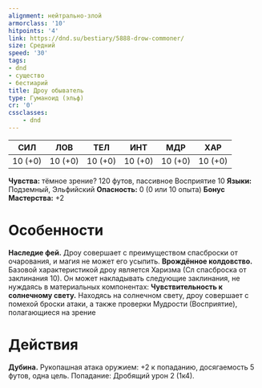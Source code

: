 ```yaml
---
alignment: нейтрально-злой
armorclass: '10'
hitpoints: '4'
link: https://dnd.su/bestiary/5888-drow-commoner/
size: Средний
speed: '30'
tags:
- dnd
- существо
- бестиарий
title: Дроу обыватель
type: Гуманоид (эльф)
cr: '0'
cssclasses:
    - dnd
---
```



| СИЛ | ЛОВ | ТЕЛ | ИНТ | МДР | ХАР |
|---|---|---|---|---|---|
| 10 (+0) | 10 (+0) | 10 (+0) | 10 (+0) | 10 (+0) | 10 (+0) |
**Чувства:** тёмное зрение? 120 футов, пассивное Восприятие 10
**Языки:** Подземный, Эльфийский
**Опасность:** 0 (0 или 10 опыта)
**Бонус Мастерства:** +2


# Особенности
**Наследие фей.** Дроу совершает с преимуществом спасброски от очарования, и магия не может его усыпить.
**Врождённое колдовство.** Базовой характеристикой дроу является Харизма (Сл спасброска от заклинания 10). Он может накладывать следующие заклинания, не нуждаясь в материальных компонентах:
**Чувствительность к солнечному свету.** Находясь на солнечном свету, дроу совершает с помехой броски атаки, а также проверки Мудрости (Восприятие), полагающиеся на зрение


# Действия
**Дубина.** Рукопашная атака оружием: +2 к попаданию, досягаемость 5 футов, одна цель. Попадание: Дробящий урон 2 (1к4).